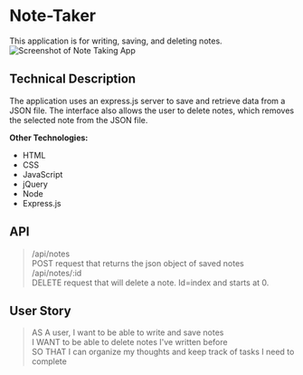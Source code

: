 # Note-Taker
This application is for writing, saving, and deleting notes. 
![Screenshot of Note Taking App](https://jxleilani.github.com/Note-Taker/public/assets/img/screenshot.png)

## Technical Description
The application uses an express.js server to save and retrieve data from a JSON file. The interface also allows the user to delete notes, which removes the selected note from the JSON file. 

**Other Technologies:**
* HTML
* CSS
* JavaScript
* jQuery
* Node
* Express.js

## API
> /api/notes  
POST request that returns the json object of saved notes
> /api/notes/:id  
DELETE request that will delete a note. Id=index and starts at 0.

## User Story

>AS A user, I want to be able to write and save notes  
>I WANT to be able to delete notes I've written before  
>SO THAT I can organize my thoughts and keep track of tasks I need to complete